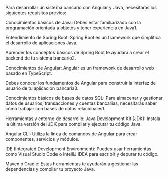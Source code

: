 Para desarrollar un sistema bancario con Angular y Java, necesitarás los siguientes requisitos previos:

Conocimientos básicos de Java: Debes estar familiarizado con la programación orientada a objetos y tener experiencia en Java1.

Entendimiento de Spring Boot: Spring Boot es un framework que simplifica el desarrollo de aplicaciones Java. 

Aprender los conceptos básicos de Spring Boot te ayudará a crear el backend de tu sistema bancario2.

Conocimientos de Angular: Angular es un framework de desarrollo web basado en TypeScript. 

Debes conocer los fundamentos de Angular para construir la interfaz de usuario de tu aplicación bancaria3.

Conocimientos básicos de bases de datos SQL: Para almacenar y gestionar datos de usuarios, transacciones y cuentas bancarias, necesitarás saber cómo trabajar con bases de datos relacionales1.

Herramientas y entorno de desarrollo:
Java Development Kit (JDK): Instala la última versión del JDK para compilar y ejecutar tu código Java.

Angular CLI: Utiliza la línea de comandos de Angular para crear componentes, servicios y módulos.

IDE (Integrated Development Environment): Puedes usar herramientas como Visual Studio Code o IntelliJ IDEA para escribir y depurar tu código.

Maven o Gradle: Estas herramientas te ayudarán a gestionar las dependencias y compilar tu proyecto Java.
